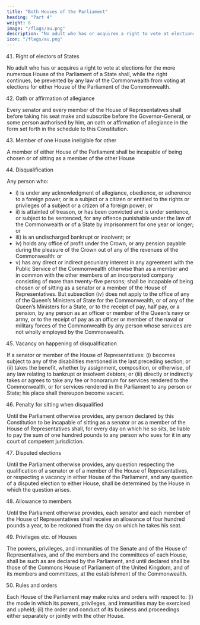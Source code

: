 ```yaml
---
title: "Both Houses of the Parliament"
heading: "Part 4"
weight: 8
image: "/flags/au.png"
description: "No adult who has or acquires a right to vote at elections for the more numerous House of the Parliament of a State shall be prevented by any law of the Commonwealth from voting"
icon: "/flags/au.png"
---
```



41. Right of electors of States

No adult who has or acquires a right to vote at elections for the more numerous House of the Parliament of a State shall, while the right continues, be prevented by any law of the Commonwealth from voting at elections for either House of the Parliament of the Commonwealth.

42. Oath or affirmation of allegiance

Every senator and every member of the House of Representatives shall before taking his seat make and subscribe before the Governor-General, or some person authorised by him, an oath or affirmation of allegiance in the form set forth in the schedule to this Constitution.

43. Member of one House ineligible for other

A member of either House of the Parliament shall be incapable of being chosen or of sitting as a member of the other House

44. Disqualification

Any person who:
- i) is under any acknowledgment of allegiance, obedience, or adherence to a foreign power, or is a subject or a citizen or entitled to the rights or privileges of a subject or a citizen of a foreign power; or
- ii) is attainted of treason, or has been convicted and is under sentence, or subject to be sentenced, for any offence punishable under the law of the Commonwealth or of a State by imprisonment for one year or longer; or
- iii) is an undischarged bankrupt or insolvent; or
- iv) holds any office of profit under the Crown, or any pension payable during the pleasure of the Crown out of any of the revenues of the Commonwealth: or
- v) has any direct or indirect pecuniary interest in any agreement with the Public Service of the Commonwealth otherwise than as a member and in common with the other members of an incorporated company consisting of more than twenty-five persons;
shall be incapable of being chosen or of sitting as a senator or a member of the House of Representatives.
But subsection (iv) does not apply to the office of any of the Queen’s Ministers of State for the Commonwealth,
or of any of the Queen’s Ministers for a State, or to the receipt of pay, half pay, or a pension, by any person
as an officer or member of the Queen’s navy or army, or to the receipt of pay as an officer or member of the
naval or military forces of the Commonwealth by any person whose services are not wholly employed by the Commonwealth.

45. Vacancy on happening of disqualification

If a senator or member of the House of Representatives:
(i) becomes subject to any of the disabilities mentioned in the last preceding section; or
(ii) takes the benefit, whether by assignment, composition, or otherwise, of any law relating to bankrupt
or insolvent debtors; or
(iii) directly or indirectly takes or agrees to take any fee or honorarium for services rendered to the
Commonwealth, or for services rendered in the Parliament to any person or State;
his place shall thereupon become vacant.

46. Penalty for sitting when disqualified

Until the Parliament otherwise provides, any person declared by this Constitution to be incapable of sitting as a senator or as a member of the House of Representatives shall, for every day on which he so sits, be liable to pay the sum of one hundred pounds to any person who sues for it in any court of competent jurisdiction.

47. Disputed elections

Until the Parliament otherwise provides, any question respecting the qualification of a senator or of a member of the House of Representatives, or respecting a vacancy in either House of the Parliament, and any question of a disputed election to either House, shall be determined by the House in which the question arises.

48. Allowance to members

Until the Parliament otherwise provides, each senator and each member of the House of Representatives shall receive an allowance of four hundred pounds a year, to be reckoned from the day on which he takes his seat.

49. Privileges etc. of Houses

The powers, privileges, and immunities of the Senate and of the House of Representatives, and of the members and the committees of each House, shall be such as are declared by the Parliament, and until declared shall be those of the Commons House of Parliament of the United Kingdom, and of its members and committees, at the establishment of the Commonwealth.

50. Rules and orders

Each House of the Parliament may make rules and orders with respect to:
(i) the mode in which its powers, privileges, and immunities may be exercised and upheld;
(ii) the order and conduct of its business and proceedings either separately or jointly with the other House.

